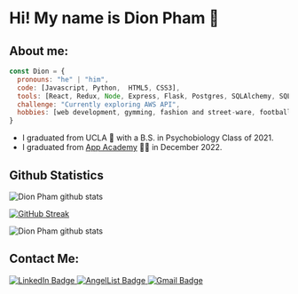 # Hi! My name is Dion Pham 👋

## About me: 
```javascript
const Dion = {
  pronouns: "he" | "him",
  code: [Javascript, Python,  HTML5, CSS3],
  tools: [React, Redux, Node, Express, Flask, Postgres, SQLAlchemy, SQLite3, Heroku, Render],
  challenge: "Currently exploring AWS API",
  hobbies: [web development, gymming, fashion and street-ware, football]
}
```

* I graduated from UCLA 🧸 with a B.S. in Psychobiology Class of 2021. 
* I graduated from [App Academy](https://www.appacademy.io/) 🧑‍💻 in December 2022. 

## Github Statistics
<div align="left">
<aref="https://github.com/dion-pham"><img src="https://github-readme-stats.vercel.app/api?username=dion-pham&show_icons=true&include_all_commits=true&theme=tokyonight&hide_border=true&count_private=true" alt="Dion Pham github stats" /></a>
  
[![GitHub Streak](http://github-readme-streak-stats.herokuapp.com?user=dion-pham&theme=tokyonight_duo&date_format=M%20j%5B%2C%20Y%5D)](https://git.io/streak-stats)
  
<a ref="https://github.com/dion-pham"><img src="https://github-readme-stats.vercel.app/api/top-langs/?username=dion-pham&layout=compact&theme=tokyonight" alt="Dion Pham github stats" /></a>
</div>

## Contact Me: 
<div id="badges">
  <a href="https://www.linkedin.com/in/dinhan-dion-pham-9b4ab0152/">
    <img src="https://img.shields.io/badge/LinkedIn-blue?style=for-the-badge&logo=linkedin&logoColor=white" alt="LinkedIn Badge"/>
  </a>
  <a href="https://angel.co/u/dion-pham">
    <img src="https://img.shields.io/badge/AngelList-%23D4D4D4.svg?style=for-the-badge&logo=AngelList&logoColor=black" alt="AngelList Badge"/>
  </a>
    <a href="mailto:dinhanpham310@gmail.com">
    <img src="https://img.shields.io/badge/Gmail-D14836?style=for-the-badge&logo=gmail&logoColor=white" alt="Gmail Badge"/>
  </a>
</div>


<!--
**dion-pham/dion-pham** is a ✨ _special_ ✨ repository because its `README.md` (this file) appears on your GitHub profile.

Here are some ideas to get you started:

- 🔭 I’m currently working on ...
- 🌱 I’m currently learning ...
- 👯 I’m looking to collaborate on ...
- 🤔 I’m looking for help with ...
- 💬 Ask me about ...
- 📫 How to reach me: ...
- 😄 Pronouns: ...
- ⚡ Fun fact: ...
-->
